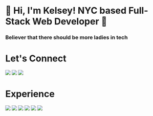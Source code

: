    <h1>🤠 Hi, I'm Kelsey! NYC based Full-Stack Web Developer 🤠</h1>
   <h3>Believer that there should be more ladies in tech</h3>

<!--
**kelseyjdickson/kelseyjdickson** is a ✨ _special_ ✨ repository because its `README.md` (this file) appears on your GitHub profile.

Here are some ideas to get you started:

- 🔭 I’m currently working on ...
- 🌱 I’m currently learning ...
- 👯 I’m looking to collaborate on ...
- 🤔 I’m looking for help with ...
- 💬 Ask me about ...
- 📫 How to reach me: ...
- 😄 Pronouns: ... 
- ⚡ Fun fact: ...
-->
<h1>Let's Connect</h2>
<a href="https://twitter.com/KelseyD485"><img src="https://img.shields.io/badge/twitter-%231DA1F2.svg?&style=for-the-badge&logo=twitter&logoColor=white"></a>
<a href="https://www.linkedin.com/in/kelseydickson/"><img src="https://img.shields.io/badge/linkedin-%230077B5.svg?&style=for-the-badge&logo=linkedin&logoColor=white"></a>
<a href="https://kelseyjdickson.medium.com/"><img src="https://img.shields.io/badge/medium-%2312100E.svg?&style=for-the-badge&logo=medium&logoColor=white"></a>

<h1>Experience</h1>
<img src="https://img.shields.io/badge/html-%23239120.svg?&style=for-the-badge&logo=html5&logoColor=white">
<img src="https://img.shields.io/badge/css-%23239120.svg?&style=for-the-badge&logo=css3&logoColor=white">
<img src="https://img.shields.io/badge/javascript-%23F7DF1E.svg?&style=for-the-badge&logo=javascript&logoColor=black">
<img src="https://img.shields.io/badge/ruby-%23CC342D.svg?&style=for-the-badge&logo=ruby&logoColor=white">
<img src="https://img.shields.io/badge/react%20-%2320232a.svg?&style=for-the-badge&logo=react&logoColor=%2361DAFB">
<img src="https://img.shields.io/badge/rails%20-%23CC0000.svg?&style=for-the-badge&logo=ruby-on-rails&logoColor=white">